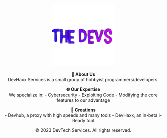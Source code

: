 <p align="center">
  <a href="https://devhaxx.xyz">
    <img src="https://github.com/DevTech-Services/.github/raw/main/profile/theDevs.png?raw=true" alt="DevHaxx" width="200">
  </a>
</p>

<p align="center">
  <strong>🚀 About Us</strong>
  <br>
  DevHaxx Services is a small group of hobbyist programmers/developers.
</p>

<p align="center">
  <strong>🌐 Our Expertise</strong>
  <br>
  We specialize in:
  - Cybersecurity
  - Exploiting Code
  - Modifying the core features to our advantage
</p>

<p align="center">
  <strong>🚧 Creations</strong>
  <br>
  - Devhub, a proxy with high speeds and many tools
  - DevHaxx, an in-beta i-Ready tool
</p>

<p align="center">
  &copy; 2023 DevTech Services. All rights reserved.
</p>
